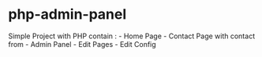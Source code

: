 # php-admin-panel
Simple Project with PHP  contain :   - Home Page   - Contact Page with contact from   - Admin Panel       - Edit Pages       - Edit Config
